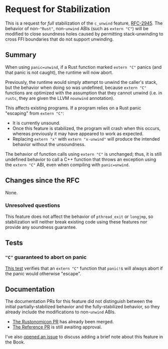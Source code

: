 # Request for Stabilization

This is a request for *full* stabilization of the `c_unwind` feature, [RFC-2945][rfc-text]. The behavior of non-`"Rust"`, non-`unwind` ABIs (such as `extern "C"`) will be modified to close soundness holes caused by permitting stack-unwinding to cross FFI boundaries that do not support unwinding.

## Summary

When using `panic=unwind`, if a Rust function marked `extern "C"` panics (and that panic is not caught), the runtime will now abort.

Previously, the runtime would simply attempt to unwind the caller's stack, but the behavior when doing so was undefined, because `extern "C"` functions are optimized with the assumption that they cannot unwind (i.e. in `rustc`, they are given the LLVM `nounwind` annotation).

This affects existing programs. If a program relies on a Rust panic "escaping" from `extern "C"`:
* It is currently unsound.
* Once this feature is stabilized, the program will crash when this occurs, whereas previously it may have appeared to work as expected.
* Replacing `extern "x"` with `extern "x-unwind"` will produce the intended behavior without the unsoundness.

The behavior of function calls using `extern "C"` is unchanged; thus, it is still undefined behavior to call a C++ function that throws an exception using the `extern "C"` ABI, even when compiling with `panic=unwind`.

## Changes since the RFC

None.

### Unresolved questions

This feature does not affect the behavior of `pthread_exit` or `longjmp`, so stabilization will neither break existing code using these features nor provide any soundness guarantee.

## Tests

### `"C"` guaranteed to abort on panic

[This test][abort-on-panic] verifies that an `extern "C"` function that `panic!`s will always abort if the panic would otherwise "escape".

## Documentation

The documentation PRs for this feature did not distinguish between the initial partially-stabilized behavior and the fully-stabilized behavior, so they already include the modifications to non-`unwind` ABIs.

* [The Rustonomicon PR][nomicon] has already been merged.
* [The Reference PR][reference] is still awaiting approval.

I've also [opened an issue][book-issue] to discuss adding a brief note about this feature in the Book.

<!-- links -->
[rfc-text]: https://github.com/rust-lang/rfcs/blob/master/text/2945-c-unwind-abi.md
[abort-on-panic]: https://github.com/rust-lang/rust/blob/master/tests/ui/panics/abort-on-panic.rs
[nomicon]: https://github.com/rust-lang/nomicon/pull/365
[reference]: https://github.com/rust-lang/reference/pull/1226
[book-issue]: https://github.com/rust-lang/book/issues/3729
